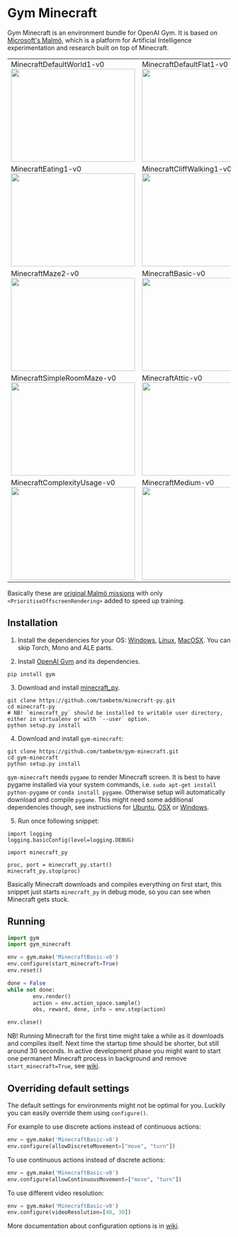 # Gym Minecraft

Gym Minecraft is an environment bundle for OpenAI Gym. It is based on [Microsoft's Malmö](https://github.com/Microsoft/malmo), which is a platform for Artificial Intelligence experimentation and research built on top of Minecraft.

<table>
<tr>
<td>
MinecraftDefaultWorld1-v0<br/>
<img src="https://raw.githubusercontent.com/tambetm/gym-minecraft/master/images/MinecraftDefaultWorld1-v0.png" width="280" height="210" />
</td>
<td>
MinecraftDefaultFlat1-v0<br/>
<img src="https://raw.githubusercontent.com/tambetm/gym-minecraft/master/images/MinecraftDefaultFlat1-v0.png" width="280" height="210"/>
</td>
<td>
MinecraftTrickyArena1-v0<br/>
<img src="https://raw.githubusercontent.com/tambetm/gym-minecraft/master/images/MinecraftTrickyArena1-v0.png" width="280" height="210"/>
</td>
</tr>
<tr>
<td>
MinecraftEating1-v0<br/>
<img src="https://raw.githubusercontent.com/tambetm/gym-minecraft/master/images/MinecraftEating1-v0.png" width="280" height="210" />
</td>
<td>
MinecraftCliffWalking1-v0<br/>
<img src="https://raw.githubusercontent.com/tambetm/gym-minecraft/master/images/MinecraftCliffWalking1-v0.png" width="280" height="210"/>
</td>
<td>
MinecraftMaze1-v0<br/>
<img src="https://raw.githubusercontent.com/tambetm/gym-minecraft/master/images/MinecraftMaze1-v0.png" width="280" height="210"/>
</td>
</tr>
<tr>
<td>
MinecraftMaze2-v0<br/>
<img src="https://raw.githubusercontent.com/tambetm/gym-minecraft/master/images/MinecraftMaze2-v0.png" width="280" height="210" />
</td>
<td>
MinecraftBasic-v0<br/>
<img src="https://raw.githubusercontent.com/tambetm/gym-minecraft/master/images/MinecraftBasic-v0.png" width="280" height="210"/>
</td>
<td>
MinecraftObstacles-v0<br/>
<img src="https://raw.githubusercontent.com/tambetm/gym-minecraft/master/images/MinecraftObstacles-v0.png" width="280" height="210"/>
</td>
</tr>
<tr>
<td>
MinecraftSimpleRoomMaze-v0<br/>
<img src="https://raw.githubusercontent.com/tambetm/gym-minecraft/master/images/MinecraftSimpleRoomMaze-v0.png" width="280" height="210" />
</td>
<td>
MinecraftAttic-v0<br/>
<img src="https://raw.githubusercontent.com/tambetm/gym-minecraft/master/images/MinecraftAttic-v0.png" width="280" height="210"/>
</td>
<td>
MinecraftVertical-v0<br/>
<img src="https://raw.githubusercontent.com/tambetm/gym-minecraft/master/images/MinecraftVertical-v0.png" width="280" height="210"/>
</td>
</tr>
<tr>
<td>
MinecraftComplexityUsage-v0<br/>
<img src="https://raw.githubusercontent.com/tambetm/gym-minecraft/master/images/MinecraftComplexityUsage-v0.png" width="280" height="210" />
</td>
<td>
MinecraftMedium-v0<br/>
<img src="https://raw.githubusercontent.com/tambetm/gym-minecraft/master/images/MinecraftMedium-v0.png" width="280" height="210"/>
</td>
<td>
MinecraftHard-v0<br/>
<img src="https://raw.githubusercontent.com/tambetm/gym-minecraft/master/images/MinecraftHard-v0.png" width="280" height="210"/>
</td>
</tr>
</table>

Basically these are [original Malmö missions](https://github.com/Microsoft/malmo/raw/master/sample_missions/MalmoMissionTable_CurrentTasks_2016_06_14.pdf) with only `<PrioritiseOffscreenRendering>` added to speed up training.

## Installation

1. Install the dependencies for your OS: [Windows](https://github.com/Microsoft/malmo/blob/master/doc/install_windows.md), [Linux](https://github.com/Microsoft/malmo/blob/master/doc/install_linux.md), [MacOSX](https://github.com/Microsoft/malmo/blob/master/doc/install_macosx.md). You can skip Torch, Mono and ALE parts.

2. Install [OpenAI Gym](https://github.com/openai/gym) and its dependencies.
 ```
pip install gym
```

3. Download and install [minecraft_py](https://github.com/tambetm/minecraft-py).
 ```
git clone https://github.com/tambetm/minecraft-py.git
cd minecraft-py
# NB! `minecraft_py` should be installed to writable user directory, either in virtualenv or with `--user` option.
python setup.py install
```

4. Download and install `gym-minecraft`:

 ```
git clone https://github.com/tambetm/gym-minecraft.git
cd gym-minecraft
python setup.py install
```

 `gym-minecraft` needs `pygame` to render Minecraft screen. It is best to have pygame installed via your system commands, i.e. `sudo apt-get install python-pygame` or `conda install pygame`. Otherwise setup will automatically download and compile `pygame`. This might need some additional dependencies though, see instructions for [Ubuntu](http://www.pygame.org/wiki/CompileUbuntu), [OSX](http://pygame.org/wiki/MacCompile) or [Windows](http://pygame.org/wiki/CompileWindows).

5. Run once following snippet:
 ```
import logging
logging.basicConfig(level=logging.DEBUG)

import minecraft_py

proc, port = minecraft_py.start()
minecraft_py.stop(proc)
```
 Basically Minecraft downloads and compiles everything on first start, this snippet just starts `minecraft_py` in debug mode, so you can see when Minecraft gets stuck.

## Running

```python
import gym
import gym_minecraft

env = gym.make('MinecraftBasic-v0')
env.configure(start_minecraft=True)
env.reset()

done = False
while not done:
        env.render()
        action = env.action_space.sample()
        obs, reward, done, info = env.step(action)

env.close()
```

NB! Running Minecraft for the first time might take a while as it downloads and compiles itself. Next time the startup time should be shorter, but still around 30 seconds. In active development phase you might want to start one permanent Minecraft process in background and remove `start_minecraft=True`, see [wiki](https://github.com/tambetm/gym-minecraft/wiki/Parallel).

## Overriding default settings

The default settings for environments might not be optimal for you. Luckily you can easily override them using `configure()`.

For example to use discrete actions instead of continuous actions:

```python
env = gym.make('MinecraftBasic-v0')
env.configure(allowDiscreteMovement=["move", "turn"])
```

To use continuous actions instead of discrete actions:

```python
env = gym.make('MinecraftBasic-v0')
env.configure(allowContinuousMovement=["move", "turn"])
```

To use different video resolution:

```python
env = gym.make('MinecraftBasic-v0')
env.configure(videoResolution=[40, 30])
```

More documentation about configuration options is in [wiki](https://github.com/tambetm/gym-minecraft/wiki/Configure).
